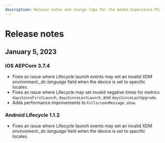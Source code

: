 ```yaml
---
description: Release notes and change logs for the Adobe Experience Platform Mobile SDKs.
---
```


# Release notes

## January 5, 2023

### iOS AEPCore 3.7.4

* Fixes an issue where Lifecycle launch events may set an invalid XDM _environment.\_dc.language_ field when the device is set to specific locales.
* Fixes an issue where Lifecycle may set invalid negative times for metrics `daysSinceFirstLaunch`, `daysSinceLastLaunch`, and `daysSinceLastUpgrade`.
* Adds performance improvements to `FullscreenMessage.show`.

### Android Lifecycle 1.1.2

* Fixes an issue where Lifecycle launch events may set an invalid XDM _environment.\_dc.language_ field when the device is set to specific locales.
